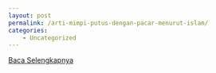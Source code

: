 ```yaml
---
layout: post
permalink: /arti-mimpi-putus-dengan-pacar-menurut-islam/
categories:
    - Uncategorized
---
```


[Baca Selengkapnya](/07)